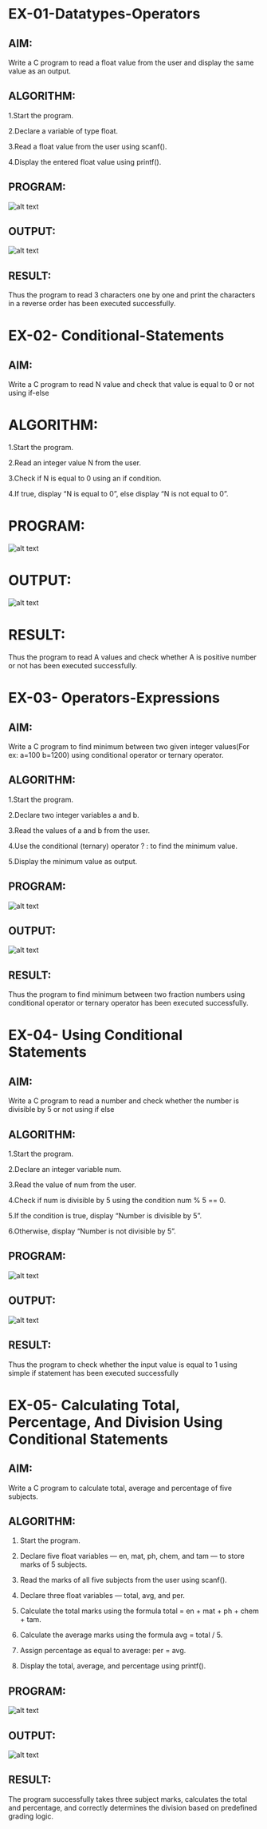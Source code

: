
# EX-01-Datatypes-Operators
## AIM:
Write a C program to read a float value from the user and display the same value as an output.

## ALGORITHM:
1.Start the program.

2.Declare a variable of type float.

3.Read a float value from the user using scanf().

4.Display the entered float value using printf().

## PROGRAM:
![alt text](<Screenshot 2025-10-20 082257.png>)

## OUTPUT:
![alt text](<Screenshot 2025-10-20 082433.png>)
















## RESULT:
Thus the program to read 3 characters one by one and print the characters in a reverse order has been executed successfully.


# EX-02- Conditional-Statements
## AIM:
Write a C program to read  N value and check that value is equal to 0 or not using if-else

# ALGORITHM:
1.Start the program.

2.Read an integer value N from the user.

3.Check if N is equal to 0 using an if condition.

4.If true, display “N is equal to 0”, else display “N is not equal to 0”.
# PROGRAM:
![alt text](<Screenshot 2025-10-20 083616.png>)

# OUTPUT:

![alt text](<Screenshot 2025-10-20 083623.png>)









# RESULT:
Thus the program to read A values and check whether A is positive number or not has been executed successfully.
 
 
 


# EX-03- Operators-Expressions
## AIM:
Write a C program to find minimum between two given integer values(For ex: a=100 b=1200) using conditional operator or ternary operator.



## ALGORITHM:
1.Start the program.

2.Declare two integer variables a and b.

3.Read the values of a and b from the user.

4.Use the conditional (ternary) operator ? : to find the minimum value.

5.Display the minimum value as output.

## PROGRAM:
![alt text](m1d3.png)

## OUTPUT:

![alt text](<m1d3 (2).png>)







## RESULT:
Thus the program to find minimum between two fraction numbers using conditional operator or ternary operator has been executed successfully.




# EX-04- Using Conditional Statements

## AIM:
Write a C program to read a number and check whether the number is divisible by 5 or not using  if else

## ALGORITHM:
1.Start the program.

2.Declare an integer variable num.

3.Read the value of num from the user.

4.Check if num is divisible by 5 using the condition num % 5 == 0.

5.If the condition is true, display “Number is divisible by 5”.

6.Otherwise, display “Number is not divisible by 5”.

## PROGRAM:
![alt text](m1d4.png)
## OUTPUT:
![alt text](m1d4-2.png)








	

## RESULT:
Thus the program to check whether the input value is equal to 1 using simple if statement has been executed successfully



# EX-05- Calculating Total, Percentage, And Division Using Conditional Statements 
## AIM:
Write a C program to calculate total, average and percentage of five subjects. 
## ALGORITHM:
1.	Start the program.

2. Declare five float variables — en, mat, ph, chem, and tam — to store marks of 5 subjects.

3. Read the marks of all five subjects from the user using scanf().

4. Declare three float variables — total, avg, and per.

5. Calculate the total marks using the formula
total = en + mat + ph + chem + tam.

6. Calculate the average marks using the formula
avg = total / 5.

7. Assign percentage as equal to average:
per = avg.

8. Display the total, average, and percentage using printf().
## PROGRAM:
![alt text](m1d5.png)
## OUTPUT:
![alt text](<m1d5 (2).png>)
## RESULT:
The program successfully takes three subject marks, calculates the total and percentage, and correctly determines the division based on predefined grading logic.

